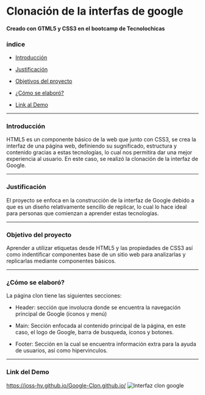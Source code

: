 # Clonación de la interfas de google  
#### Creado con GTML5 y CSS3 en el bootcamp de Tecnolochicas

### índice
* [Introducción](https://github.com/Joss-HV/Google-Clon/blob/main/README.md#introducci%C3%B3n)

* [Justificación](https://github.com/Joss-HV/Google-Clon/blob/main/README.md#justificaci%C3%B3n)

* [Objetivos del proyecto](https://github.com/Joss-HV/Google-Clon/blob/main/README.md#objetivo-del-proyecto)

* [¿Cómo se elaboró?](https://github.com/Joss-HV/Google-Clon/blob/main/README.md#c%C3%B3mo-se-elabor%C3%B3)

* [Link al Demo](https://github.com/Joss-HV/Google-Clon/blob/main/README.md#link-del-demo)

***
### Introducción
HTML5 es un componente básico de la web que junto con CSS3, se crea la interfaz de una página web, definiendo su sugnificado, estructura y contenido gracias a estas tecnologías, lo cual nos permitira dar una mejor experiencia al usuario.
En este caso, se realizó la clonación de la interfaz de Google.
***
### Justificación
El proyecto se enfoca en la construcción de la interfaz de Google debido a que es un diseño relativamente sencillo de replicar, lo cual lo hace ideal para personas que comienzan a aprender estas tecnologías. 
***
### Objetivo del proyecto
Aprender a utilizar etiquetas desde HTML5 y las propiedades de CSS3 así como indentificar componentes base de un sitio web para analizarlas y replicarlas mediante componentes básicos.
***
### ¿Cómo se elaboró?
La página clon tiene las siguientes secciones:

* Header: sección que involucra donde se encuentra la navegación principal de Google (íconos y menú)

* Main: Sección enfocada al contenido principal de la página, en este caso, el logo de Google, barra de busqueda, íconos y botones.

* Footer: Sección en la cual se encuentra información extra para la ayuda de usuarios, así como hipervinculos.
***
### Link del Demo
https://joss-hv.github.io/Google-Clon.github.io/
![Interfaz clon google](https://user-images.githubusercontent.com/131929266/234747181-07c0196d-2512-46f8-ace2-9494901f91ed.png)
